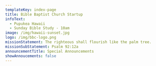 ```yaml
---
templateKey: index-page
title: Bible Baptist Church Startup
infoText:
  - Pupukea Hawaii
  - Sunday Bible Study - 10am
image: /img/hawaii-sunset.jpg
logo: /img/bbc-logo.png
missionStatement: The righteous shall flourish like the palm tree.
missionSubStatement: Psalm 92:12a
announcementTitle: Special Announcements
showAnnoucements: false
---
```

